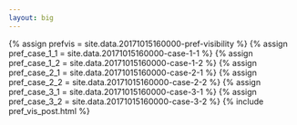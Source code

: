 ```yaml
---
layout: big
---
```

{% assign prefvis = site.data.20171015160000-pref-visibility %}
{% assign pref_case_1_1 = site.data.20171015160000-case-1-1 %}
{% assign pref_case_1_2 = site.data.20171015160000-case-1-2 %}
{% assign pref_case_2_1 = site.data.20171015160000-case-2-1 %}
{% assign pref_case_2_2 = site.data.20171015160000-case-2-2 %}
{% assign pref_case_3_1 = site.data.20171015160000-case-3-1 %}
{% assign pref_case_3_2 = site.data.20171015160000-case-3-2 %}
{% include pref_vis_post.html %}
